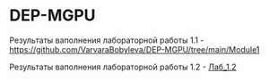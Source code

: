 # DEP-MGPU

Результаты ваполнения лабораторной работы 1.1 - https://github.com/VarvaraBobyleva/DEP-MGPU/tree/main/Module1

Результаты ваполнения лабораторной работы 1.2 - [Лаб_1.2](Module2)

